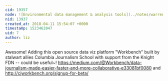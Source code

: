 ```yaml
---
cid: 19357
node: ![Environmental data management & analysis tools](../notes/warren/02-17-2017/environmental-data-management-analysis-tools)
nid: 13937
created_at: 2018-04-11 15:54:07 +0000
timestamp: 1523462047
uid: 7
author: liz
---
```


Awesome! Adding this open source data viz platform "Workbench" built by stalwart allies Columbia Journalism School with support from the Knight FDN -- could be useful~! https://medium.com/@Workbench/data-journalism-made-easier-faster-and-more-collaborative-e33081bf0080 and http://cjworkbench.org/signup-for-beta/